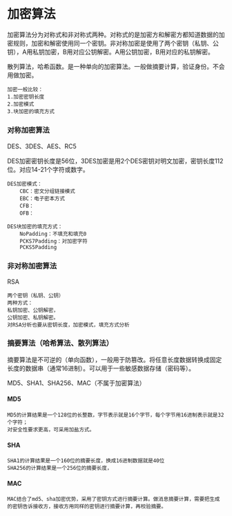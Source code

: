 # 加密算法

加密算法分为对称式和非对称式两种。对称式的是加密方和解密方都知道数据的加密规则，加密和解密使用同一个密钥。非对称加密是使用了两个密钥（私钥、公钥），A用私钥加密，B用对应公钥解密。A用公钥加密，B用对应的私钥解密。

散列算法，哈希函数。是一种单向的加密算法。一般做摘要计算，验证身份。不会用做加密。

~~~
加密一般比较：
1.加密密钥长度
2.加密模式
3.块加密的填充方式
~~~



### 对称加密算法

DES、3DES、AES、RC5

DES加密密钥长度是56位，3DES加密是用2个DES密钥对明文加密，密钥长度112位。对应14-21个字符或数字。

~~~
DES加密模式：
	CBC：密文分组链接模式
	EBC：电子密本方式
	CFB：
	OFB：

DES块加密的填充方式：
	NoPadding：不填充和填充0
	PCKS7Padding：对加密字符
	PCKS5Padding
~~~



### 非对称加密算法

RSA

~~~
两个密钥（私钥、公钥）
两种方式：
私钥加密、公钥解密，
公钥加密、私钥解密。
对RSA分析也要从密钥长度，加密模式，填充方式分析
~~~



### 摘要算法（哈希算法、散列算法）

摘要算法是不可逆的（单向函数），一般用于防篡改。将任意长度数据转换成固定长度的数据串（通常16进制）。可以用于一些敏感数据存储（密码等）。

MD5、SHA1、SHA256、MAC（不属于加密算法）

#### MD5

~~~
MD5的计算结果是一个128位的长整数，字节表示就是16个字节，每个字节用16进制表示就是32个字符；
对安全性要求更高，可采用加盐方式。
~~~

#### SHA

~~~
SHA1的计算结果是一个160位的摘要长度，换成16进制数据就是40位
SHA256的计算结果是一个256位的摘要长度，
~~~

#### MAC

~~~
MAC结合了md5、sha加密优势，采用了密钥方式进行摘要计算。做消息摘要计算，需要把生成的密钥告诉接收方，接收方用同样的密钥进行摘要计算，再校验摘要。
~~~

